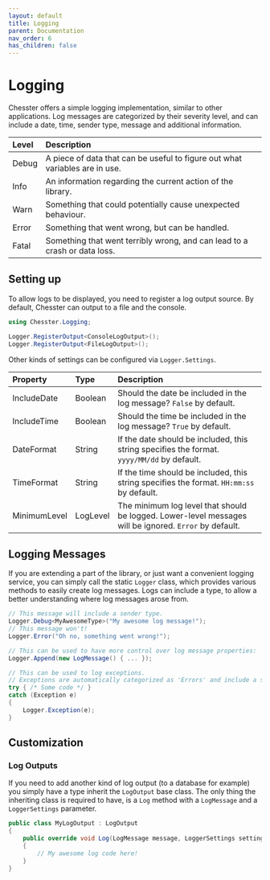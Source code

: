```yaml
---
layout: default
title: Logging
parent: Documentation
nav_order: 6
has_children: false
---
```


# Logging

Chesster offers a simple logging implementation, similar to other applications. Log messages are categorized by their severity level, and can include a date, time, sender type, message and additional information.

| Level | Description |
|:------|:------------|
| Debug | A piece of data that can be useful to figure out what variables are in use. |
| Info | An information regarding the current action of the library. |
| Warn | Something that could potentially cause unexpected behaviour. |
| Error | Something that went wrong, but can be handled. |
| Fatal | Something that went terribly wrong, and can lead to a crash or data loss. |

## Setting up

To allow logs to be displayed, you need to register a log output source. By default, Chesster can output to a file and the console.

```cs
using Chesster.Logging;

Logger.RegisterOutput<ConsoleLogOutput>();
Logger.RegisterOutput<FileLogOutput>();
```

Other kinds of settings can be configured via `Logger.Settings`.

| Property | Type | Description |
|:---------|:-----|:------------|
| IncludeDate | Boolean | Should the date be included in the log message? `False` by default. |
| IncludeTime | Boolean | Should the time be included in the log message? `True` by default. |
| DateFormat | String | If the date should be included, this string specifies the format. `yyyy/MM/dd` by default. |
| TimeFormat | String | If the time should be included, this string specifies the format. `HH:mm:ss` by default. |
| MinimumLevel | LogLevel | The minimum log level that should be logged. Lower-level messages will be ignored. `Error` by default. |

## Logging Messages

If you are extending a part of the library, or just want a convenient logging service, you can simply call the static `Logger` class, which provides various methods to easily create log messages. Logs can include a type, to allow a better understanding where log messages arose from.

```cs
// This message will include a sender type.
Logger.Debug<MyAwesomeType>("My awesome log message!");
// This message won't!
Logger.Error("Oh no, something went wrong!");

// This can be used to have more control over log message properties:
Logger.Append(new LogMessage() { ... });

// This can be used to log exceptions.
// Exceptions are automatically categorized as 'Errors' and include a stacktrace.
try { /* Some code */ }
catch (Exception e)
{
    Logger.Exception(e);
}
```

## Customization

### Log Outputs

If you need to add another kind of log output (to a database for example) you simply have a type inherit the `LogOutput` base class. The only thing the inheriting class is required to have, is a `Log` method with a `LogMessage` and a `LoggerSettings` parameter.

```cs
public class MyLogOutput : LogOutput
{
    public override void Log(LogMessage message, LoggerSettings settings)
    {
        // My awesome log code here!
    }
}
```